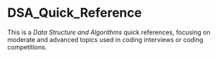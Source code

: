 # DSA_Quick_Reference
This is a _Data Structure and Algorithms_ quick references, focusing on moderate and advanced topics used in coding interviews or coding competitions.
